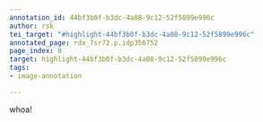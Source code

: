 ```yaml
---
annotation_id: 44bf3b0f-b3dc-4a08-9c12-52f5899e996c
author: rsk
tei_target: "#highlight-44bf3b0f-b3dc-4a08-9c12-52f5899e996c"
annotated_page: rdx_7sr72.p.idp356752
page_index: 0
target: highlight-44bf3b0f-b3dc-4a08-9c12-52f5899e996c
tags:
- image-annotation

---
```

whoa!